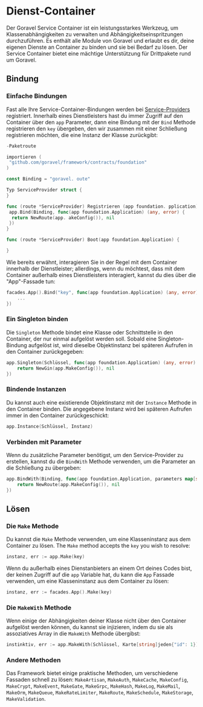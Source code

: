 # Dienst-Container

Der Goravel Service Container ist ein leistungsstarkes Werkzeug, um Klassenabhängigkeiten zu verwalten und Abhängigkeitseinspritzungen durchzuführen. Es
enthält alle Module von Goravel und erlaubt es dir, deine eigenen Dienste an Container zu binden und sie bei Bedarf zu lösen.
Der Service Container bietet eine mächtige Unterstützung für Drittpakete rund um Goravel.

## Bindung

### Einfache Bindungen

Fast alle Ihre Service-Container-Bindungen werden bei [Service-Providers](./providers) registriert.
Innerhalb eines Dienstleisters hast du immer Zugriff auf den Container über den `app` Parameter, dann eine Bindung
mit der `Bind` Methode registrieren den `key` übergeben, den wir zusammen mit einer Schließung registrieren möchten, die eine Instanz der
Klasse zurückgibt:

```go
-Paketroute

importieren (
 "github.com/goravel/framework/contracts/foundation"
)

const Binding = "goravel. oute"

Typ ServiceProvider struct {
}

func (route *ServiceProvider) Registrieren (app foundation. pplication) {
 app.Bind(Binding, func(app foundation.Application) (any, error) {
  return NewRoute(app. akeConfig()), nil
 })
}

func (route *ServiceProvider) Boot(app foundation.Application) {

}
```

Wie bereits erwähnt, interagieren Sie in der Regel mit dem Container innerhalb der Dienstleister; allerdings, wenn du möchtest, dass
mit dem Container außerhalb eines Dienstleisters interagiert, kannst du dies über die "App"-Fassade tun:

```go
facades.App().Bind("key", func(app foundation.Application) (any, error) {
    ...
})
```

### Ein Singleton binden

Die `Singleton` Methode bindet eine Klasse oder Schnittstelle in den Container, der nur einmal aufgelöst werden soll. Sobald eine
Singleton-Bindung aufgelöst ist, wird dieselbe Objektinstanz bei späteren Aufrufen in den Container zurückgegeben:

```go
app.Singleton(Schlüssel, func(app foundation.Application) (any, error) {
    return NewGin(app.MakeConfig()), nil
})
```

### Bindende Instanzen

Du kannst auch eine existierende Objektinstanz mit der `Instance` Methode in den Container binden. Die angegebene Instanz wird bei späteren Aufrufen immer
in den Container zurückgeschickt:

```go
app.Instance(Schlüssel, Instanz)
```

### Verbinden mit Parameter

Wenn du zusätzliche Parameter benötigst, um den Service-Provider zu erstellen, kannst du die `BindWith` Methode verwenden, um die Parameter
an die Schließung zu übergeben:

```go
app.BindWith(Binding, func(app foundation.Application, parameters map[string]any) (any, error) {
    return NewRoute(app.MakeConfig()), nil
})
```

## Lösen

### Die `Make` Methode

Du kannst die `Make` Methode verwenden, um eine Klasseninstanz aus dem Container zu lösen. The `Make` method accepts the `key` you
wish to resolve:

```go
instanz, err := app.Make(key)
```

Wenn du außerhalb eines Dienstanbieters an einem Ort deines Codes bist, der keinen Zugriff auf die `app` Variable hat, du
kann die `App` Fassade verwenden, um eine Klasseninstanz aus dem Container zu lösen:

```go
instanz, err := facades.App().Make(key)
```

### Die `MakeWith` Methode

Wenn einige der Abhängigkeiten deiner Klasse nicht über den Container aufgelöst werden können, du kannst sie injizieren, indem du sie als
assoziatives Array in die `MakeWith` Methode übergibst:

```go
instinktiv, err := app.MakeWith(Schlüssel, Karte[string]jeden{"id": 1})
```

### Andere Methoden

Das Framework bietet einige praktische Methoden, um verschiedene Fassaden schnell zu lösen: `MakeArtisan`, `MakeAuth`,
`MakeCache`, `MakeConfig`, `MakeCrypt`, `MakeEvent`, `MakeGate`, `MakeGrpc`, `MakeHash`, `MakeLog`, `MakeMail`,
`MakeOrm`, `MakeQueue`, `MakeRateLimiter`, `MakeRoute`, `MakeSchedule`, `MakeStorage`, `MakeValidation`.
